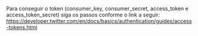 Para conseguir o token (consumer_key, consumer_secret, access_token e access_token_secret) siga os passos conforme o link a seguir:
https://developer.twitter.com/en/docs/basics/authentication/guides/access-tokens.html
